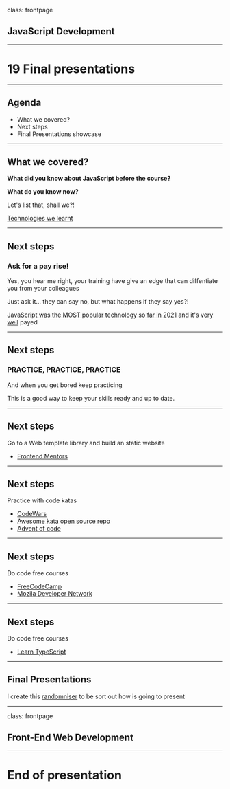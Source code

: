 class: frontpage

<div>
  <h2>JavaScript Development</h2>
  <hr/>
  <h1>19 Final presentations</h1>
</div>

---

## Agenda

- What we covered?
- Next steps
- Final Presentations showcase

---

## What we covered?

**What did you know about JavaScript before the course?**

**What do you know now?**

Let's list that, shall we?!

[Technologies we learnt](https://pataruco.github.io/ga-technologies/)

---

## Next steps

### Ask for a pay rise!

Yes, you hear me right, your training have give an edge that can diffentiate you from your colleagues

Just ask it... they can say no, but what happens if they say yes?!

[JavaScript was the MOST popular technology so far in 2021](https://insights.stackoverflow.com/survey/2021/#technology-most-popular-technologies)
and it's [very well](https://insights.stackoverflow.com/survey/2021/#technology-top-paying-technologies) payed

---

## Next steps

### PRACTICE, PRACTICE, PRACTICE

And when you get bored keep practicing

This is a good way to keep your skills ready and up to date.

---

## Next steps

Go to a Web template library and build an static website

- [Frontend Mentors](https://www.frontendmentor.io/)

---

## Next steps

Practice with code katas

- [CodeWars](https://www.codewars.com/kata)
- [Awesome kata open source repo](https://github.com/gamontal/awesome-katas)
- [Advent of code](https://adventofcode.com/)

---

## Next steps

Do code free courses

- [FreeCodeCamp](https://www.freecodecamp.org/)
- [Mozila Developer Network](https://developer.mozilla.org/en-US/docs/Learn)

---

## Next steps

Do code free courses

- [Learn TypeScript](https://www.typescriptlang.org/docs/handbook/intro.html)

---

## Final Presentations

I create this [randomniser](https://pataruco.github.io/random-picker/) to be sort out how is going to present

---

class: frontpage

<div>
  <h2>Front-End Web Development</h2>
  <hr/>
  <h1>End of presentation</h1>
</div>
